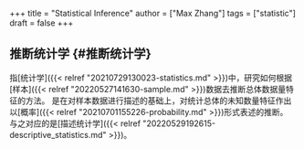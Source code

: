 +++
title = "Statistical Inference"
author = ["Max Zhang"]
tags = ["statistic"]
draft = false
+++

## 推断统计学 {#推断统计学}

指[统计学]({{< relref "20210729130023-statistics.md" >}})中，研究如何根据[样本]({{< relref "20220527141630-sample.md" >}})数据去推断总体数据量特征的方法。
是在对样本数据进行描述的基础上，对统计总体的未知数量特征作出以[概率]({{< relref "20210701155226-probability.md" >}})形式表述的推断。
与之对应的是[描述统计学]({{< relref "20220529192615-descriptive_statistics.md" >}})。
